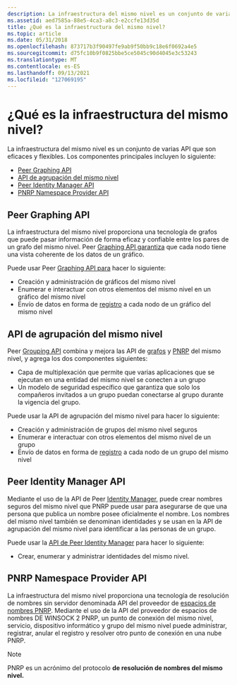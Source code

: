 ```yaml
---
description: La infraestructura del mismo nivel es un conjunto de varias API que son eficaces y flexibles.
ms.assetid: aed7585a-88e5-4ca3-a8c3-e2ccfe13d35d
title: ¿Qué es la infraestructura del mismo nivel?
ms.topic: article
ms.date: 05/31/2018
ms.openlocfilehash: 873717b3f90497fe9ab9f50bb9c18e6f0692a4e5
ms.sourcegitcommit: d75fc10b9f0825bbe5ce5045c90d4045e3c53243
ms.translationtype: MT
ms.contentlocale: es-ES
ms.lasthandoff: 09/13/2021
ms.locfileid: "127069195"
---
```

# <a name="what-is-the-peer-infrastructure"></a>¿Qué es la infraestructura del mismo nivel?

La infraestructura del mismo nivel es un conjunto de varias API que son eficaces y flexibles. Los componentes principales incluyen lo siguiente:

-   [Peer Graphing API](#peer-graphing-api)
-   [API de agrupación del mismo nivel](#peer-grouping-api)
-   [Peer Identity Manager API](#peer-identity-manager-api)
-   [PNRP Namespace Provider API](#pnrp-namespace-provider-api)

## <a name="peer-graphing-api"></a>Peer Graphing API

La infraestructura del mismo nivel proporciona una tecnología de grafos que puede pasar información de forma eficaz y confiable entre los pares de un grafo del mismo nivel. Peer [Graphing API garantiza](graphing-api.md) que cada nodo tiene una vista coherente de los datos de un gráfico.

Puede usar Peer [Graphing API para](graphing-api.md) hacer lo siguiente:

-   Creación y administración de gráficos del mismo nivel
-   Enumerar e interactuar con otros elementos del mismo nivel en un gráfico del mismo nivel
-   Envío de datos en forma de [registro](records.md) a cada nodo de un gráfico del mismo nivel

## <a name="peer-grouping-api"></a>API de agrupación del mismo nivel

Peer [Grouping API](grouping-api.md) combina y mejora las API de [grafos](#peer-graphing-api) y [PNRP](#pnrp-namespace-provider-api) del mismo nivel, y agrega los dos componentes siguientes:

-   Capa de multiplexación que permite que varias aplicaciones que se ejecutan en una entidad del mismo nivel se conecten a un grupo
-   Un modelo de seguridad específico que garantiza que solo los compañeros invitados a un grupo puedan conectarse al grupo durante la vigencia del grupo.

Puede usar la API de agrupación del mismo nivel para hacer lo siguiente:

-   Creación y administración de grupos del mismo nivel seguros
-   Enumerar e interactuar con otros elementos del mismo nivel de un grupo
-   Envío de datos en forma de [registro](records.md) a cada nodo de un grupo del mismo nivel

## <a name="peer-identity-manager-api"></a>Peer Identity Manager API

Mediante el uso de la API [](peer-names.md) de Peer [Identity Manager,](identity-manager-api.md) puede crear nombres seguros del mismo nivel que PNRP puede usar para asegurarse de que una persona que publica un nombre posee oficialmente el nombre. Los nombres del mismo nivel también se denominan identidades y se usan en la API de agrupación del mismo nivel para identificar a las personas de un grupo.

Puede usar la [API de Peer Identity Manager](identity-manager-api.md) para hacer lo siguiente:

-   Crear, enumerar y administrar identidades del mismo nivel.

## <a name="pnrp-namespace-provider-api"></a>PNRP Namespace Provider API

La infraestructura del mismo nivel proporciona una tecnología de resolución de nombres sin servidor denominada API del proveedor de [espacios de nombres PNRP](pnrp-namespace-provider-api.md). Mediante el uso de la API del proveedor de espacios de nombres DE WINSOCK 2 PNRP, un punto de [](clouds.md)conexión del mismo nivel, servicio, dispositivo informático y grupo del mismo nivel puede administrar, registrar, anular el registro y resolver otro punto de conexión en una nube PNRP.

> [!Note]  
> PNRP es un acrónimo del protocolo **de resolución de nombres del mismo nivel.**

 

 

 



